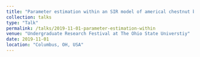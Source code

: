 ```yaml
---
title: "Parameter estimation within an SIR model of americal chestnut blight"
collection: talks
type: "Talk"
permalink: /talks/2019-11-01-parameter-estimation-within
venue: "Undergraduate Research Festival at The Ohio State Universtiy"
date: 2019-11-01
location: "Columbus, OH, USA"
---
```


